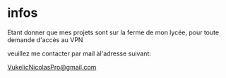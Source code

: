 # infos
Etant donner que mes projets sont sur la ferme de mon lycée,
pour toute demande d'accès au VPN 

veuillez me contacter par mail àl'adresse suivant:

VukelicNicolasPro@gmail.com
